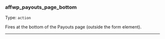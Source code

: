 ### affwp_payouts_page_bottom

Type: `action`

Fires at the bottom of the Payouts page (outside the form element).

----

